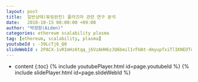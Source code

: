 ```yaml
---
layout: post
title:  일반상태(튜링완전) 플라즈마 관련 연구 분석
date:   2018-10-15 00:00:00 +09:00
author: "박정원(Aiden)"
categories: ethereum scalability plasma
tag: [ethereum, scalability, plasma]
youtubeId : -39LcTj6_Q0
slideWebId : 2PACX-1vRImHz6tqq_j6VzAHH6zJQ6bmil1rFUAt-dmyupfxiTlIKNEOToFQ-tELE4F3DTcwVeczZQEhNRQd8w
---
```

* content
{:toc}
{% include youtubePlayer.html id=page.youtubeId %}
{% include slidePlayer.html id=page.slideWebId %}
